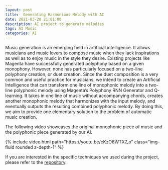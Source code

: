 ```yaml
---
layout: post
title:  Generating Harmonious Melody with AI
date: 2021-03-20 21:01:00
description: AI project to generate melodies
tags: AI Music
categories: AI
---
```

Music generation is an emerging field in artificial intelligence. It allows musicians and music lovers to compose music when they lack inspirations as well as to enjoy music in the style they desire. Existing projects like Magenta have successfully generated polyphony based on a given monophony. However, none has particularly focused on a two-line polyphony creation, or duet creation. Since the duet composition is a very common and useful practice for musicians, we intend to create an Artificial Intelligence that can transform one line of monophonic melody into a two-line polyphonic melody using Magenta’s Polyphony RNN Generator and Q-learning. It takes in one line of music without accompanying chords, creates another monophonic melody that harmonizes with the input melody, and eventually outputs the resulting combined polyphonic melody. By doing this, we aim to provide one elementary solution to the problem of automatic music creation. 

The following video showcases the original monophonic piece of music and the polyphonic piece generated by our AI.


<div class="row mt-3">
    <div class="col-sm mt-3 mt-md-0">
        {% include video.html path="https://youtu.be/cKzO6WTX7_o" class="img-fluid rounded z-depth-1" %}
    </div>
</div>

If you are interested in the specific techniques we used during the project, please refer to the [repository](https://github.com/simonzhu97/AI_PROJECT).

